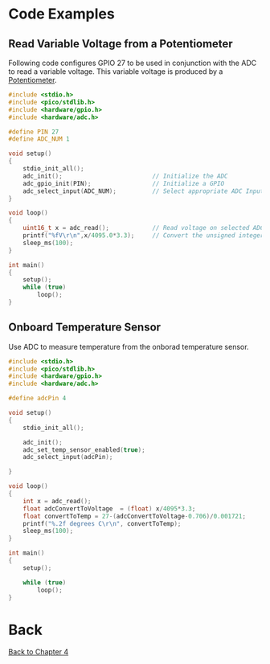 # Code Examples
## Read Variable Voltage from a Potentiometer
Following code configures GPIO 27 to be used in conjunction with the ADC to read a variable voltage. This variable voltage is produced by a [Potentiometer](https://en.wikipedia.org/wiki/Potentiometer#Construction).
```c++
#include <stdio.h>
#include <pico/stdlib.h>
#include <hardware/gpio.h>
#include <hardware/adc.h>

#define PIN 27
#define ADC_NUM 1

void setup()
{
    stdio_init_all();
    adc_init();                         // Initialize the ADC
    adc_gpio_init(PIN);                 // Initialize a GPIO
    adc_select_input(ADC_NUM);          // Select appropriate ADC Input for measurement
}

void loop()
{
    uint16_t x = adc_read();            // Read voltage on selected ADC Input
    printf("%fV\r\n",x/4095.0*3.3);     // Convert the unsigned integer into a voltage and print it
    sleep_ms(100);
}

int main()
{
    setup();
    while (true)
        loop();
}
```
## Onboard Temperature Sensor
Use ADC to measure temperature from the onborad temperature sensor.
```c++
#include <stdio.h>
#include <pico/stdlib.h>
#include <hardware/gpio.h>
#include <hardware/adc.h>

#define adcPin 4

void setup()
{
    stdio_init_all();

    adc_init();
    adc_set_temp_sensor_enabled(true);
    adc_select_input(adcPin);

}

void loop()
{
    int x = adc_read();
    float adcConvertToVoltage  = (float) x/4095*3.3;
    float convertToTemp = 27-(adcConvertToVoltage-0.706)/0.001721;
    printf("%.2f degrees C\r\n", convertToTemp);
    sleep_ms(100);
}

int main()
{
    setup();

    while (true)
        loop();
}
```
# Back
[Back to Chapter 4](../adc.md)
